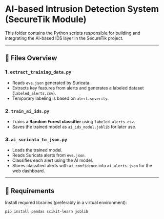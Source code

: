# AI-based Intrusion Detection System (SecureTik Module)

This folder contains the Python scripts responsible for building and integrating the AI-based IDS layer in the SecureTik project.

---

## 📁 Files Overview

### 1. `extract_training_data.py`
- Reads `eve.json` generated by Suricata.
- Extracts key features from alerts and generates a labeled dataset (`labeled_alerts.csv`).
- Temporary labeling is based on `alert.severity`.

### 2. `train_ai_ids.py`
- Trains a **Random Forest classifier** using `labeled_alerts.csv`.
- Saves the trained model as `ai_ids_model.joblib` for later use.

### 3. `ai_suricata_to_json.py`
- Loads the trained model.
- Reads Suricata alerts from `eve.json`.
- Classifies each alert using the AI model.
- Stores classified alerts with `ai_confidence` into `ai_alerts.json` for the web dashboard.

---

## 🔧 Requirements

Install required libraries (preferably in a virtual environment):

```bash
pip install pandas scikit-learn joblib
